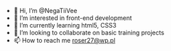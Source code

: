 - 👋 Hi, I’m @NegaTiiVee
- 👀 I’m interested in front-end development
- 🌱 I’m currently learning html5, CSS3
- 💞️ I’m looking to collaborate on basic training projects
- 📫 How to reach me roser27@wp.pl

<!---
NegaTiiVee/NegaTiiVee is a ✨ special ✨ repository because its `README.md` (this file) appears on your GitHub profile.
You can click the Preview link to take a look at your changes.
--->
